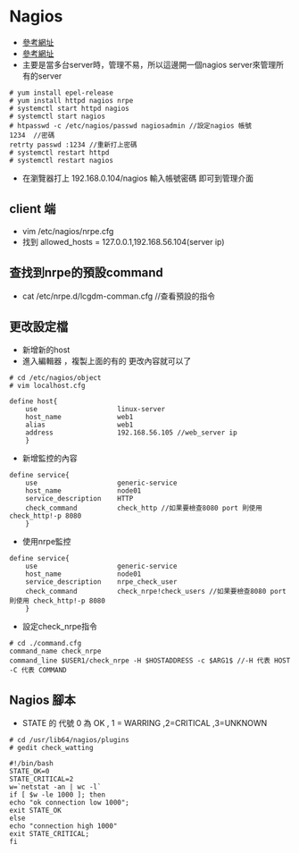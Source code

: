 # Nagios

* [參考網址](http://www.nccst.nat.gov.tw/ArticlesDetail?lang=zh&seq=1106)
* [參考網址](http://linux.onlinedoc.tw/2016/09/centos7rhel7-nagios-for-apache.html)
* 主要是當多台server時，管理不易，所以這邊開一個nagios server來管理所有的server


```
# yum install epel-release
# yum install httpd nagios nrpe
# systemctl start httpd nagios
# systemctl start nagios
# htpasswd -c /etc/nagios/passwd nagiosadmin //設定nagios 帳號 
1234  //密碼
retrty passwd :1234 //重新打上密碼
# systemctl restart httpd 
# systemctl restart nagios 
```
* 在瀏覽器打上 192.168.0.104/nagios 輸入帳號密碼 即可到管理介面

## client 端
* vim /etc/nagios/nrpe.cfg
* 找到 allowed_hosts = 127.0.0.1,192.168.56.104(server ip)

## 查找到nrpe的預設command

* cat /etc/nrpe.d/lcgdm-comman.cfg //查看預設的指令


## 更改設定檔

* 新增新的host
* 進入編輯器 ，複製上面的有的 更改內容就可以了
````
# cd /etc/nagios/object
# vim localhost.cfg
````



```
define host{
    use                    linux-server
    host_name              web1
    alias                  web1
    address                192.168.56.105 //web_server ip
    }
```

* 新增監控的內容

```
define service{
    use                    generic-service
    host_name              node01
    service_description    HTTP
    check_command          check_http //如果要檢查8080 port 則使用 check_http!-p 8080
    }
```
* 使用nrpe監控

```
define service{
    use                    generic-service
    host_name              node01
    service_description    nrpe_check_user
    check_command          check_nrpe!check_users //如果要檢查8080 port 則使用 check_http!-p 8080
    }
```

* 設定check_nrpe指令

```
# cd ./command.cfg
command_name check_nrpe
command_line $USER1/check_nrpe -H $HOSTADDRESS -c $ARG1$ //-H 代表 HOST -C 代表 COMMAND
```

## Nagios 腳本

* STATE 的 代號 0 為 OK , 1 = WARRING ,2=CRITICAL ,3=UNKNOWN
```
# cd /usr/lib64/nagios/plugins
# gedit check_watting
```

```
#!/bin/bash
STATE_OK=0
STATE_CRITICAL=2
w=`netstat -an | wc -l`
if [ $w -le 1000 ]; then
echo "ok connection low 1000";
exit STATE_OK
else
echo "connection high 1000"
exit STATE_CRITICAL;
fi
```